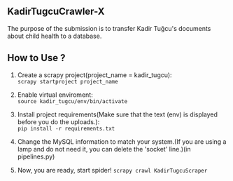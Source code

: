 KadirTugcuCrawler-X
--
The purpose of the submission is to transfer Kadir Tuğcu's documents about child health to a database.

## How to Use ?
1) Create a scrapy project(project_name = kadir_tugcu):  
`scrapy startproject project_name`  

2) Enable virtual enviroment:  
`source kadir_tugcu/env/bin/activate`  
  
3) Install project requirements(Make sure that the text (env) is displayed before you do the uploads.):  
`pip install -r requirements.txt`  

4) Change the MySQL information to match your system.(If you are using a lamp and do not need it, you can delete the 'socket' line.)(in pipelines.py)  

5) Now, you are ready, start spider!
`scrapy crawl KadirTugcuScraper`
